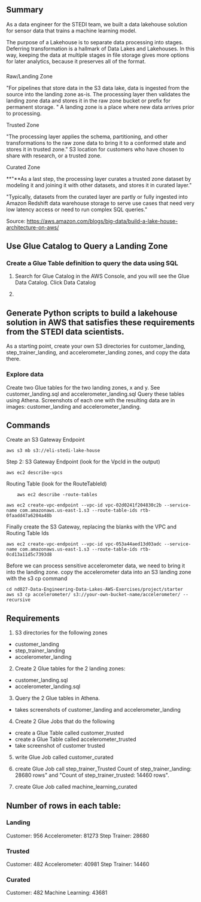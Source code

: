 
## Summary

As a data engineer for the STEDI team, we built a data lakehouse solution for sensor data that trains a machine learning model.

The purpose of a Lakehouse is to separate data processing into stages. Deferring transformation is a hallmark of Data Lakes and Lakehouses. In this way, keeping the data at multiple stages in file storage gives more options for later analytics, because it preserves all of the format. 

### 

Raw/Landing Zone

"For pipelines that store data in the S3 data lake, data is ingested from the source into the landing zone as-is. The processing layer then validates the landing zone data and stores it in the raw zone bucket or prefix for permanent storage. "
A landing zone is a place where new data arrives prior to processing.

Trusted Zone

"The processing layer applies the schema, partitioning, and other transformations to the raw zone data to bring it to a conformed state and stores it in trusted zone."
S3 location for customers who have chosen to share with research, or a trusted zone.

Curated Zone

**"**As a last step, the processing layer curates a trusted zone dataset by modeling it and joining it with other datasets, and stores it in curated layer."

"Typically, datasets from the curated layer are partly or fully ingested into Amazon Redshift data warehouse storage to serve use cases that need very low latency access or need to run complex SQL queries."

Source: https://aws.amazon.com/blogs/big-data/build-a-lake-house-architecture-on-aws/

## Use Glue Catalog to Query a Landing Zone

### Create a Glue Table definition to query the data using SQL

1. Search for Glue Catalog in the AWS Console, and you will see the Glue Data Catalog. Click Data Catalog

2. 

##  Generate Python scripts to build a lakehouse solution in AWS that satisfies these requirements from the STEDI data scientists.

As a starting point, create your own S3 directories for customer_landing, step_trainer_landing, and accelerometer_landing zones, and copy the data there.

### Explore data
Create two Glue tables for the two landing zones, x and y. See customer_landing.sql and accelerometer_landing.sql
Query these tables using Athena. Screenshots of each one with the resulting data are in images: customer_landing and accelerometer_landing.

## Commands


Create an S3 Gateway Endpoint
```
aws s3 mb s3://eli-stedi-lake-house
```


Step 2: S3 Gateway Endpoint (look for the VpcId in the output)
```
aws ec2 describe-vpcs
```


Routing Table (look for the RouteTableId)

```
    aws ec2 describe -route-tables
```


```
aws ec2 create-vpc-endpoint --vpc-id vpc-02d0241f204830c2b --service-name com.amazonaws.us-east-1.s3 --route-table-ids rtb-0faadd47a6204a48b
```

Finally create the S3 Gateway, replacing the blanks with the VPC and Routing Table Ids
```
aws ec2 create-vpc-endpoint --vpc-id vpc-053a44aed13d03adc --service-name com.amazonaws.us-east-1.s3 --route-table-ids rtb-0cd13a11d5c7393d8
```


Before we can process sensitive accelerometer data, we need to bring it into the landing zone.
copy the accelerometer data into an S3 landing zone with the s3 cp command
```
cd nd027-Data-Engineering-Data-Lakes-AWS-Exercises/project/starter
aws s3 cp accelerometer/ s3://your-own-bucket-name/accelerometer/ --recursive
```

## Requirements

1. S3 directories for the following zones
- customer_landing
- step_trainer_landing
- accelerometer_landing 

2. Create 2 Glue tables for the 2 landing zones:
- customer_landing.sql
- accelerometer_landing.sql

3. Query the 2 Glue tables in Athena.
- takes screenshots of customer_landing and accelerometer_landing

4. Create 2 Glue Jobs that do the following

- create a Glue Table called customer_trusted
- create a Glue Table called accelerometer_trusted
- take screenshot of customer trusted

5. write Glue Job called customer_curated

6. create Glue Job call step_trainer_Trusted
Count of step_trainer_landing: 28680 rows" and "Count of step_trainer_trusted: 14460 rows".

7. create Glue Job called machine_learning_curated

## Number of rows in each table:

### Landing
Customer: 956
Accelerometer: 81273
Step Trainer: 28680
### Trusted
Customer: 482
Accelerometer: 40981
Step Trainer: 14460
### Curated
Customer: 482
Machine Learning: 43681